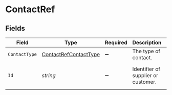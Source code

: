 # ContactRef


## Fields

| Field                                                                 | Type                                                                  | Required                                                              | Description                                                           | Example                                                               |
| --------------------------------------------------------------------- | --------------------------------------------------------------------- | --------------------------------------------------------------------- | --------------------------------------------------------------------- | --------------------------------------------------------------------- |
| `ContactType`                                                         | [ContactRefContactType](../../models/shared/ContactRefContactType.md) | :heavy_minus_sign:                                                    | The type of contact.                                                  | Supplier                                                              |
| `Id`                                                                  | *string*                                                              | :heavy_minus_sign:                                                    | Identifier of supplier or customer.                                   | 40e3e57c-2322-4898-966c-ca41adfd23fd                                  |